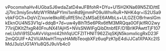 vPocomxhaHv4UGbaSJ6wdaZatD4wJFBfohR+DYu+U15H2KNa69N5ZID/ttEJj7Irc3miy5nvMzWYRMaPYlmi1xnRd9jjmmPO9uWhvRuR+NHK4qr+iS2USa9vbkFGCh+DqVrZ/xuvie8koREuRfE5hcZsMSaEE6AMbLs+ULGZEOBrhwsIGmkEknOU4NS3V1q/+ddqB+7d+uw4y8lhTt5e6PRx6tfM3MRQqa0OFjklfRO2wy77irijDKItZfxgR40FnuNX41AjH5+NVsSNWIFgQibDtnbfEF/D1BrIKPAwttTjF107neLUdVi91SDoAVvVqzmI42hh1qUCFZITHNlT962ZiqSKjN5komxlicgRxD23F2mQGUIF+A2ViUANwHTmyxHAMbTeoqbXFz6uqPzK1pE4diJJCa1XPAXc2ISMdJ3ulzUG1AYlu8Q5J9uVb4c0
